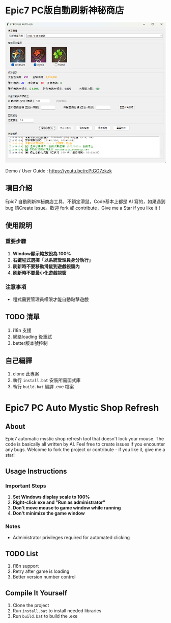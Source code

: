 # Epic7 PC版自動刷新神秘商店

![Screenshot](screenshot.png)

Demo / User Guide : https://youtu.be/rcPtGO7zkzk
## 項目介紹

Epic7 自動刷新神秘商店工具，不鎖定滑鼠，Code基本上都是 AI 寫的，如果遇到 bug 請Create Issue。歡迎 fork 或 contribute，Give me a Star if you like it！

## 使用說明

### 重要步驟
1. **Window顯示縮放設為 100%**
2. **右鍵程式選擇「以系統管理員身分執行」**
3. **刷新時不要移動滑鼠到遊戲視窗內**
4. **刷新時不要最小化遊戲視窗**

### 注意事項
- 程式需要管理員權限才能自動點擊遊戲

## TODO 清單

1. i18n 支援
2. 網絡loading 後重試
3. better版本號控制

## 自己編譯

1. clone 此專案
2. 執行 `install.bat` 安裝所需函式庫
3. 執行 `build.bat` 編譯 .exe 檔案

# Epic7 PC Auto Mystic Shop Refresh

## About

Epic7 automatic mystic shop refresh tool that doesn't lock your mouse. The code is basically all written by AI. Feel free to create issues if you encounter any bugs. Welcome to fork the project or contribute - if you like it, give me a star!

## Usage Instructions

### Important Steps
1. **Set Windows display scale to 100%**
2. **Right-click exe and "Run as administrator"**
3. **Don't move mouse to game window while running**
4. **Don't minimize the game window**

### Notes
- Administrator privileges required for automated clicking

## TODO List

1. i18n support
2. Retry after game is loading
3. Better version number control

## Compile It Yourself

1. Clone the project
2. Run `install.bat` to install needed libraries
3. Run `build.bat` to build the .exe

